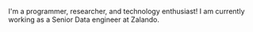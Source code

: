 I'm a programmer, researcher, and technology enthusiast! I am currently working as a Senior Data engineer at Zalando.
